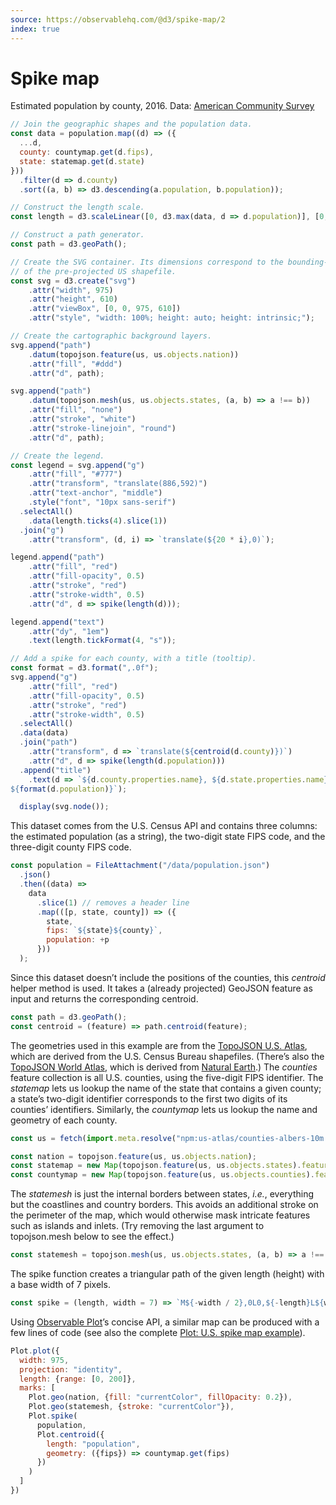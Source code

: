 ```yaml
---
source: https://observablehq.com/@d3/spike-map/2
index: true
---
```


# Spike map

Estimated population by county, 2016. Data: [American Community Survey](https://api.census.gov/data/2016/acs/acs5/cprofile/examples.html)

```js echo
// Join the geographic shapes and the population data.
const data = population.map((d) => ({
  ...d,
  county: countymap.get(d.fips),
  state: statemap.get(d.state)
}))
  .filter(d => d.county)
  .sort((a, b) => d3.descending(a.population, b.population));

// Construct the length scale.
const length = d3.scaleLinear([0, d3.max(data, d => d.population)], [0, 200]);

// Construct a path generator.
const path = d3.geoPath();

// Create the SVG container. Its dimensions correspond to the bounding-box
// of the pre-projected US shapefile.
const svg = d3.create("svg")
    .attr("width", 975)
    .attr("height", 610)
    .attr("viewBox", [0, 0, 975, 610])
    .attr("style", "width: 100%; height: auto; height: intrinsic;");

// Create the cartographic background layers.
svg.append("path")
    .datum(topojson.feature(us, us.objects.nation))
    .attr("fill", "#ddd")
    .attr("d", path);

svg.append("path")
    .datum(topojson.mesh(us, us.objects.states, (a, b) => a !== b))
    .attr("fill", "none")
    .attr("stroke", "white")
    .attr("stroke-linejoin", "round")
    .attr("d", path);

// Create the legend.
const legend = svg.append("g")
    .attr("fill", "#777")
    .attr("transform", "translate(886,592)")
    .attr("text-anchor", "middle")
    .style("font", "10px sans-serif")
  .selectAll()
    .data(length.ticks(4).slice(1))
  .join("g")
    .attr("transform", (d, i) => `translate(${20 * i},0)`);

legend.append("path")
    .attr("fill", "red")
    .attr("fill-opacity", 0.5)
    .attr("stroke", "red")
    .attr("stroke-width", 0.5)
    .attr("d", d => spike(length(d)));

legend.append("text")
    .attr("dy", "1em")
    .text(length.tickFormat(4, "s"));

// Add a spike for each county, with a title (tooltip).
const format = d3.format(",.0f");
svg.append("g")
    .attr("fill", "red")
    .attr("fill-opacity", 0.5)
    .attr("stroke", "red")
    .attr("stroke-width", 0.5)
  .selectAll()
  .data(data)
  .join("path")
    .attr("transform", d => `translate(${centroid(d.county)})`)
    .attr("d", d => spike(length(d.population)))
  .append("title")
    .text(d => `${d.county.properties.name}, ${d.state.properties.name}
${format(d.population)}`);

  display(svg.node());
```

This dataset comes from the U.S. Census API and contains three columns: the estimated population (as a string), the two-digit state FIPS code, and the three-digit county FIPS code.

```js echo
const population = FileAttachment("/data/population.json")
  .json()
  .then((data) =>
    data
      .slice(1) // removes a header line
      .map(([p, state, county]) => ({
        state,
        fips: `${state}${county}`,
        population: +p
      }))
  );
```

Since this dataset doesn’t include the positions of the counties, this _centroid_ helper method is used. It takes a (already projected) GeoJSON feature as input and returns the corresponding centroid.

```js echo
const path = d3.geoPath();
const centroid = (feature) => path.centroid(feature);
```

The geometries used in this example are from the [TopoJSON U.S. Atlas](https://github.com/topojson/us-atlas), which are derived from the U.S. Census Bureau shapefiles. (There’s also the [TopoJSON World Atlas](https://github.com/topojson/world-atlas), which is derived from [Natural Earth](https://www.naturalearthdata.com).) The _counties_ feature collection is all U.S. counties, using the five-digit FIPS identifier. The _statemap_ lets us lookup the name of the state that contains a given county; a state’s two-digit identifier corresponds to the first two digits of its counties’ identifiers. Similarly, the _countymap_ lets us lookup the name and geometry of each county.

```js echo
const us = fetch(import.meta.resolve("npm:us-atlas/counties-albers-10m.json")).then((response) => response.json());
```

```js echo
const nation = topojson.feature(us, us.objects.nation);
const statemap = new Map(topojson.feature(us, us.objects.states).features.map((d) => [d.id, d]));
const countymap = new Map(topojson.feature(us, us.objects.counties).features.map((d) => [d.id, d]));
```

The _statemesh_ is just the internal borders between states, _i.e._, everything but the coastlines and country borders. This avoids an additional stroke on the perimeter of the map, which would otherwise mask intricate features such as islands and inlets. (Try removing the last argument to topojson.mesh below to see the effect.)

```js echo
const statemesh = topojson.mesh(us, us.objects.states, (a, b) => a !== b);
```

The spike function creates a triangular path of the given length (height) with a base width of 7 pixels.

```js echo
const spike = (length, width = 7) => `M${-width / 2},0L0,${-length}L${width / 2},0`;
```

Using [Observable Plot](https://observableh.com/plot/)’s concise API, a similar map can be produced with a few lines of code (see also the complete [Plot: U.S. spike map example](/@observablehq/plot-spike-map)).

```js echo
Plot.plot({
  width: 975,
  projection: "identity",
  length: {range: [0, 200]},
  marks: [
    Plot.geo(nation, {fill: "currentColor", fillOpacity: 0.2}),
    Plot.geo(statemesh, {stroke: "currentColor"}),
    Plot.spike(
      population,
      Plot.centroid({
        length: "population",
        geometry: ({fips}) => countymap.get(fips)
      })
    )
  ]
})
```
